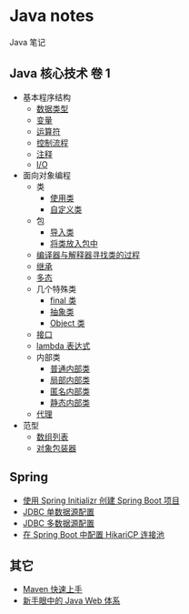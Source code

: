 # Java notes

Java 笔记

## Java 核心技术 卷 1

- 基本程序结构
    - [数据类型](./corejava/basic-program-structure/datatype.md)
    - [变量](./corejava/basic-program-structure/variable.md)
    - [运算符](./corejava/basic-program-structure/operator.md)
    - [控制流程](./corejava/basic-program-structure/control-flow.md)
    - [注释](./corejava/basic-program-structure/comment.md)
    - [I/O](./corejava/basic-program-structure/io.md)
- 面向对象编程
    - 类
        - [使用类](./corejava/object-oriented/class/use-class.md)
        - [自定义类](./corejava/object-oriented/class/custom-class.md)
    - 包
        - [导入类](./corejava/object-oriented/package/import-class.md)
        - [将类放入包中](./corejava/object-oriented/package/put-class-into-package.md)
    - [编译器与解释器寻找类的过程](./corejava/object-oriented/how-compiler-and-vm-find-class.md)
    - [继承](./corejava/object-oriented/inheritance.md)
    - [多态](./corejava/object-oriented/polymorphism.md)
    - 几个特殊类
        - [final 类](./corejava/object-oriented//special-classes/final-class.md)
        - [抽象类](./corejava/object-oriented/special-classes/abstract-class.md)
        - [Object 类](./corejava/object-oriented/special-classes/object-class.md)
    - [接口](./corejava/object-oriented/interface.md)
    - [lambda 表达式](./corejava/object-oriented/lambda-expression.md)
    - 内部类
        - [普通内部类](./corejava/object-oriented/inner-class/inner-class.md)
        - [局部内部类](./corejava/object-oriented/inner-class/local-inner-class.md)
        - [匿名内部类](./corejava/object-oriented/inner-class/anonymous-inner-class.md)
        - [静态内部类](./corejava/object-oriented/inner-class/static-inner-class.md)
    - [代理](./corejava/object-oriented/proxy.md)
- 范型
    - [数组列表](./corejava/paradigm/array-list.md)
    - [对象包装器](./corejava/paradigm/object-wrapper.md)

## Spring

- [使用 Spring Initializr 创建 Spring Boot 项目](./spring/use-spring-initializr-to-create-spring-boot-project.md)
- [JDBC 单数据源配置](./spring/jdbc-single-data-source-configuration.md)
- [JDBC 多数据源配置](./spring/jdbc-multi-data-source-configuration.md)
- [在 Spring Boot 中配置 HikariCP 连接池](./spring/configure-hikaricp-in-spring-boot.md)

## 其它

- [Maven 快速上手](./other/maven-get-started.md)
- [新手眼中的 Java Web 体系](./other/java-web-ecosystem-in-beginer-s-eyes.md)
